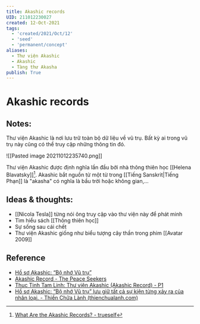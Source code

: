 ```yaml
---
title: Akashic records
UID: 211012230027
created: 12-Oct-2021
tags:
  - 'created/2021/Oct/12'
  - 'seed'
  - 'permanent/concept'
aliases:
  - Thư viện Akashic
  - Akashic
  - Tàng thư Akasha
publish: True
---
```

# Akashic records

## Notes:
Thư viện Akashic là nơi lưu trữ toàn bộ dữ liệu về vũ trụ. Bất kỳ ai trong vũ trụ này cũng có thể truy cập những thông tin đó. 

![[Pasted image 20211012235740.png]]

Thư viện Akashic được định nghĩa lần đầu bởi nhà thông thiên học [[Helena Blavatsky]][^1]. Akashic bắt nguồn từ một từ trong [[Tiếng Sanskrit|Tiếng Phạn]] là "akasha" có nghĩa là bầu trời hoặc không gian,...

## Ideas & thoughts:
- [[Nicola Tesla]] từng nói ông truy cập vào thư viện này để phát minh
- Tìm hiểu sách [[Thông thiên học]]
- Sự sống sau cái chết
- Thư viện Akashic giống như biểu tượng cây thần trong phim [[Avatar 2009]]

## Reference
- [Hồ sơ Akashic: “Bộ nhớ Vũ trụ”](https://thienchualanh.com/chua-phan-loai/ho-so-akashic-bo-nho-vu-tru-luu-giu-tat-ca-su-kien-tung-xay-ra-cua-nhan-loai/)
- [Akashic Record - The Peace Seekers](http://www.thepeaceseekers.org/book_stories/akashic-record)
- [Thuc Tinh Tam Linh: Thư viện Akashic (Akashic Record) - P1](https://thuctinhtamlinh.blogspot.com/2014/07/thu-vien-akashic-akashic-record-p1.html)
- [Hồ sơ Akashic: “Bộ nhớ Vũ trụ” lưu giữ tất cả sự kiện từng xảy ra của nhân loại. - Thiền Chữa Lành (thienchualanh.com)](https://thienchualanh.com/chua-phan-loai/ho-so-akashic-bo-nho-vu-tru-luu-giu-tat-ca-su-kien-tung-xay-ra-cua-nhan-loai/)

[^1]:[What Are the Akashic Records? - trueself](https://www.trueself.com/what-are-the-akashic-records-2651201381.html)